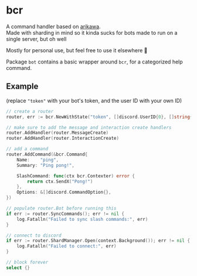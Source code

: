 # bcr

A command handler based on [arikawa](https://github.com/diamondburned/arikawa).  
Made with sharding in mind so it kinda sucks for bots made to run on a single server, but oh well

Mostly for personal use, but feel free to use it elsewhere 🙂

Package `bot` contains a basic wrapper around `bcr`, for a categorized help command.

## Example

(replace `"token"` with your bot's token, and the user ID with your own ID)

```go
// create a router
router, err := bcr.NewWithState("token", []discord.UserID{0}, []string{"~"})

// make sure to add the message and interaction create handlers
router.AddHandler(router.MessageCreate)
router.AddHandler(router.InteractionCreate)

// add a command
router.AddCommand(&bcr.Command{
    Name:    "ping",
    Summary: "Ping pong!",

    SlashCommand: func(ctx bcr.Contexter) error {
        return ctx.SendX("Pong!")
    },
    Options: &[]discord.CommandOption{},
})

// populate router.Bot before running this
if err := router.SyncCommands(); err != nil {
    log.Fatalln("Failed to sync slash commands:", err)
}

// connect to discord
if err := router.ShardManager.Open(context.Background()); err != nil {
    log.Fatalln("Failed to connect:", err)
}

// block forever
select {}
```
